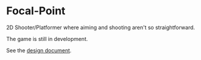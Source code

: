 # Focal-Point

2D Shooter/Platformer where aiming and shooting aren't so straightforward.

The game is still in development.

See the [design document](https://docs.google.com/document/d/1ib1gPEbv0z4DNffWUQgMinahT38rdUu_83Km-vIlRcY/edit#).
